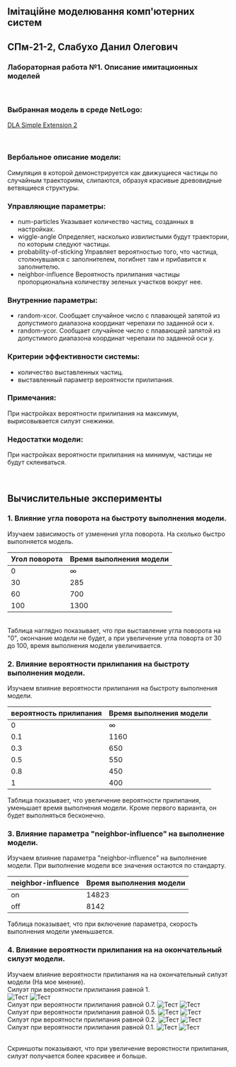 ## Імітаційне моделювання комп'ютерних систем
## СПм-21-2, Слабухо Данил Олегович
### Лабораторная работа №**1**. Описание имитационных моделей

<br>

### Выбранная модель в среде NetLogo:
[DLA Simple Extension 2](http://www.netlogoweb.org/launch#http://www.netlogoweb.org/assets/modelslib/IABM%20Textbook/chapter%203/DLA%20Extensions/DLA%20Simple%20Extension%202.nlogo)

<br>

### Вербальное описание модели:
Симуляция в которой демонстрируется как движущиеся частицы по случайным траекториям, слипаются, образуя красивые древовидные ветвящиеся структуры.

### Управляющие параметры:
- num-particles Указывает количество частиц, созданных в настройках.
- wiggle-angle Определяет, насколько извилистыми будут траектории, по которым следуют частицы.
- probability-of-sticking Управляет вероятностью того, что частица, столкнувшаяся с заполнителем, погибнет там и прибавится к заполнителю.
- neighbor-influence Вероятность прилипания частицы пропорциональна количеству зеленых участков вокруг нее.

### Внутренние параметры:
- random-xcor. Сообщает случайное число с плавающей запятой из допустимого диапазона координат черепахи по заданной оси x.
- random-ycor. Сообщает случайное число с плавающей запятой из допустимого диапазона координат черепахи по заданной оси y.

### Критерии эффективности системы:
- количество выставленных частиц.
- выставленный параметр вероятности прилипания.

### Примечания:
При настройках вероятности прилипания на максимум, вырисовывается силуэт снежинки.

### Недостатки модели:
При настройках вероятности прилипания на минимум, частицы не будут склеиваться.

<br>

## Вычислительные эксперименты

### 1. Влияние угла поворота на быстроту выполнения модели.
Изучаем зависимость от узменения угла поворота. На сколько быстро выполняется модель. 

<table>
<thead>
<tr><th>Угол поворота</th><th>Время выполнения модели</th></tr>
</thead>
<tbody>
<tr><td>0</td><td>∞</td></tr>
<tr><td>30</td><td>285</td></tr>
<tr><td>60</td><td>700</td></tr>
<tr><td>100</td><td>1300</td></tr>
</tbody>
</table>

<br>
Таблица наглядно показывает, что при выставление угла поворота на "0", окончание модели не будет, а при увеличение угла поворта от 30 до 100, время выполнения модели увеличивается.

### 2. Влияние вероятности прилипания на быстроту выполнения модели.
Изучаем влияние вероятности прилипания на быстроту выполнения модели.

<table>
<thead>
<tr><th>вероятность прилипания</th><th>Время выполнения модели</th></tr>
</thead>
<tbody>
<tr><td>0</td><td>∞</td></tr>
<tr><td>0.1</td><td>1160</td></tr>
<tr><td>0.3</td><td>650</td></tr>
<tr><td>0.5</td><td>550</td></tr>
<tr><td>0.8</td><td>450</td></tr>
<tr><td>1</td><td>400</td></tr>
</tbody>
</table>

Таблица показывает, что увеличение вероятности прилипания, уменьшает время выполнения модели. Кроме первого варианта, он будет выполняться бесконечно.

### 3. Влияние параметра "neighbor-influence" на выполнение модели.
Изучаем влияние параметра "neighbor-influence" на выполнение модели. При выполнение модели все значения остаются по стандарту.

<table>
<thead>
<tr><th>neighbor-influence</th><th>Время выполнения модели</th></tr>
</thead>
<tbody>
<tr><td>on</td><td>14823</td></tr>
<tr><td>off</td><td>8142</td></tr>
</tbody>
</table>

Таблица показывает, что при включение параметра, скорость выполнения модели уменьшается.

### 4. Влияние вероятности прилипания на на окончательный силуэт модели.
Изучаем влияние вероятности прилипания на на окончательный силуэт модели (На мое мнение). 
<br>
Силуэт при вероятности прилипания равной 1.
<br>
![Тест](1.png)
![Тест](1_2.png)
<br>
Силуэт при вероятности прилипания равной 0.7.
![Тест](2.png)
![Тест](2_2.png)
<br>
Силуэт при вероятности прилипания равной 0.5.
![Тест](3.png)
![Тест](3_2.png)
<br>
Силуэт при вероятности прилипания равной 0.2.
![Тест](4.png)
![Тест](4_2.png)
<br>
Силуэт при вероятности прилипания равной 0.1.
![Тест](5.png)
![Тест](5_2.png)
<br>

<br>
Скриншоты показывают, что при увеличение вероястности прилипания, силуэт получается более красивее и больше.
